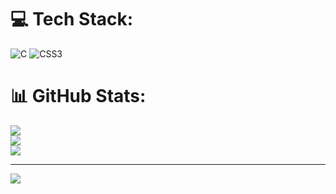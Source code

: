 
# 💻 Tech Stack:
![C](https://img.shields.io/badge/c-%2300599C.svg?style=for-the-badge&logo=c&logoColor=white) ![CSS3](https://img.shields.io/badge/css3-%231572B6.svg?style=for-the-badge&logo=css3&logoColor=white)
# 📊 GitHub Stats:
![](https://github-readme-stats.vercel.app/api?username=el-moudni-hicham&theme=dark&hide_border=false&include_all_commits=false&count_private=false)<br/>
![](https://github-readme-streak-stats.herokuapp.com/?user=el-moudni-hicham&theme=dark&hide_border=false)<br/>
![](https://github-readme-stats.vercel.app/api/top-langs/?username=el-moudni-hicham&theme=dark&hide_border=false&include_all_commits=false&count_private=false&layout=compact)

---
[![](https://visitcount.itsvg.in/api?id=el-moudni-hicham&icon=0&color=0)](https://visitcount.itsvg.in)

<!-- Proudly created with GPRM ( https://gprm.itsvg.in ) -->
